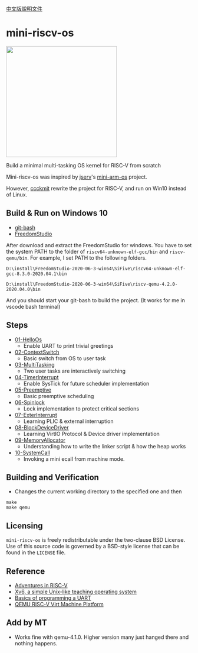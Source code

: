 [中文版說明文件](doc/tw)

# mini-riscv-os

<img src="./logo.png" width="300" />

Build a minimal multi-tasking OS kernel for RISC-V from scratch

Mini-riscv-os was inspired by [jserv](https://github.com/jserv)'s [mini-arm-os](https://github.com/jserv/mini-arm-os) project.

However, [ccckmit](https://github.com/ccckmit) rewrite the project for RISC-V, and run on Win10 instead of Linux.

## Build & Run on Windows 10

- [git-bash](https://git-scm.com/download/win)
- [FreedomStudio](https://www.sifive.com/software)

After download and extract the FreedomStudio for windows. You have to set the system PATH to the folder of `riscv64-unknown-elf-gcc/bin` and `riscv-qemu/bin`. For example, I set PATH to the following folders.

```
D:\install\FreedomStudio-2020-06-3-win64\SiFive\riscv64-unknown-elf-gcc-8.3.0-2020.04.1\bin

D:\install\FreedomStudio-2020-06-3-win64\SiFive\riscv-qemu-4.2.0-2020.04.0\bin
```

And you should start your git-bash to build the project. (It works for me in vscode bash terminal)

## Steps

- [01-HelloOs](01-HelloOs)
  - Enable UART to print trivial greetings
- [02-ContextSwitch](02-ContextSwitch)
  - Basic switch from OS to user task
- [03-MultiTasking](03-MultiTasking)
  - Two user tasks are interactively switching
- [04-TimerInterrupt](04-TimerInterrupt)
  - Enable SysTick for future scheduler implementation
- [05-Preemptive](05-Preemptive)
  - Basic preemptive scheduling
- [06-Spinlock](06-Spinlock)
  - Lock implementation to protect critical sections
- [07-ExterInterrupt](07-ExterInterrupt)
  - Learning PLIC & external interruption
- [08-BlockDeviceDriver](08-BlockDeviceDriver)
  - Learning VirtIO Protocol & Device driver implementation
- [09-MemoryAllocator](09-MemoryAllocator)
  - Understanding how to write the linker script & how the heap works
- [10-SystemCall](10-SystemCall)
  - Invoking a mini ecall from machine mode.
## Building and Verification

- Changes the current working directory to the specified one and then

```
make
make qemu
```

## Licensing

`mini-riscv-os` is freely redistributable under the two-clause BSD License.
Use of this source code is governed by a BSD-style license that can be found
in the `LICENSE` file.

## Reference

- [Adventures in RISC-V](https://matrix89.github.io/writes/writes/experiments-in-riscv/)
- [Xv6, a simple Unix-like teaching operating system](https://pdos.csail.mit.edu/6.828/2020/xv6.html)
- [Basics of programming a UART](https://www.activexperts.com/serial-port-component/tutorials/uart/)
- [QEMU RISC-V Virt Machine Platform](https://github.com/riscv/opensbi/blob/master/docs/platform/qemu_virt.md)

## Add by MT
- Works fine with qemu-4.1.0. Higher version many just hanged there and nothing happens.
